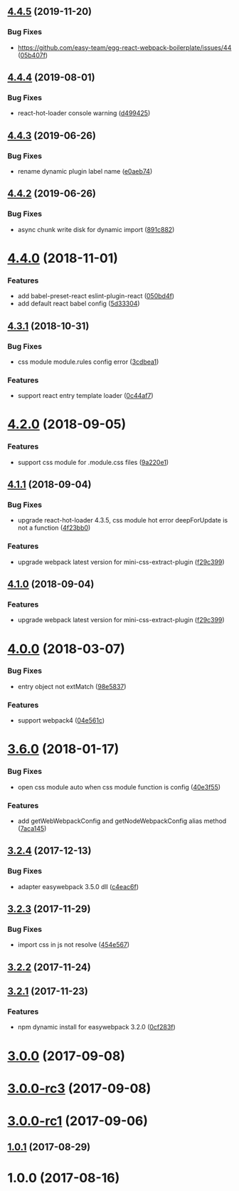 <a name="4.4.5"></a>
## [4.4.5](https://github.com/easy-team/easywebpack-react/compare/4.4.4...4.4.5) (2019-11-20)


### Bug Fixes

* https://github.com/easy-team/egg-react-webpack-boilerplate/issues/44 ([05b407f](https://github.com/easy-team/easywebpack-react/commit/05b407f))



<a name="4.4.4"></a>
## [4.4.4](https://github.com/easy-team/easywebpack-react/compare/4.4.3...4.4.4) (2019-08-01)


### Bug Fixes

* react-hot-loader console warning ([d499425](https://github.com/easy-team/easywebpack-react/commit/d499425))



<a name="4.4.3"></a>
## [4.4.3](https://github.com/easy-team/easywebpack-react/compare/4.4.2...4.4.3) (2019-06-26)


### Bug Fixes

* rename dynamic plugin label name ([e0aeb74](https://github.com/easy-team/easywebpack-react/commit/e0aeb74))



<a name="4.4.2"></a>
## [4.4.2](https://github.com/easy-team/easywebpack-react/compare/4.4.1...4.4.2) (2019-06-26)


### Bug Fixes

* async chunk write disk for dynamic import ([891c882](https://github.com/easy-team/easywebpack-react/commit/891c882))



<a name="4.4.0"></a>
# [4.4.0](https://github.com/easy-team/easywebpack-react/compare/4.3.1...4.4.0) (2018-11-01)


### Features

* add babel-preset-react eslint-plugin-react ([050bd4f](https://github.com/easy-team/easywebpack-react/commit/050bd4f))
* add default react babel config ([5d33304](https://github.com/easy-team/easywebpack-react/commit/5d33304))


<a name="4.3.1"></a>
## [4.3.1](https://github.com/easy-team/easywebpack-react/compare/4.2.0...4.3.1) (2018-10-31)


### Bug Fixes

* css module module.rules config error ([3cdbea1](https://github.com/easy-team/easywebpack-react/commit/3cdbea1))


### Features

* support react entry template loader ([0c44af7](https://github.com/easy-team/easywebpack-react/commit/0c44af7))



<a name="4.2.0"></a>
# [4.2.0](https://github.com/hubcarl/easywebpack-react/compare/4.1.1...4.2.0) (2018-09-05)


### Features

* support css module for .module.css files ([9a220e1](https://github.com/hubcarl/easywebpack-react/commit/9a220e1))



<a name="4.1.1"></a>
## [4.1.1](https://github.com/hubcarl/easywebpack-react/compare/4.0.0...4.1.1) (2018-09-04)


### Bug Fixes

* upgrade react-hot-loader 4.3.5, css module hot error deepForUpdate is not a function ([4f23bb0](https://github.com/hubcarl/easywebpack-react/commit/4f23bb0))


### Features

* upgrade webpack latest version for mini-css-extract-plugin ([f29c399](https://github.com/hubcarl/easywebpack-react/commit/f29c399))



<a name="4.1.0"></a>
## [4.1.0](https://github.com/hubcarl/easywebpack-react/compare/4.0.0...4.1.0) (2018-09-04)


### Features

* upgrade webpack latest version for mini-css-extract-plugin ([f29c399](https://github.com/hubcarl/easywebpack-react/commit/f29c399))



<a name="4.0.0"></a>
# [4.0.0](https://github.com/hubcarl/easywebpack-react/compare/3.6.0...4.0.0) (2018-03-07)


### Bug Fixes

* entry object not extMatch ([98e5837](https://github.com/hubcarl/easywebpack-react/commit/98e5837))


### Features

* support webpack4 ([04e561c](https://github.com/hubcarl/easywebpack-react/commit/04e561c))



<a name="3.6.0"></a>
# [3.6.0](https://github.com/hubcarl/easywebpack-react/compare/3.2.4...3.6.0) (2018-01-17)


### Bug Fixes

* open css module auto when css module function is config ([40e3f55](https://github.com/hubcarl/easywebpack-react/commit/40e3f55))


### Features

* add getWebWebpackConfig and getNodeWebpackConfig alias method ([7aca145](https://github.com/hubcarl/easywebpack-react/commit/7aca145))



<a name="3.2.4"></a>
## [3.2.4](https://github.com/hubcarl/easywebpack-react/compare/3.2.3...3.2.4) (2017-12-13)


### Bug Fixes

* adapter easywebpack 3.5.0 dll ([c4eac6f](https://github.com/hubcarl/easywebpack-react/commit/c4eac6f))



<a name="3.2.3"></a>
## [3.2.3](https://github.com/hubcarl/easywebpack-react/compare/3.2.2...3.2.3) (2017-11-29)


### Bug Fixes

* import css in js not resolve ([454e567](https://github.com/hubcarl/easywebpack-react/commit/454e567))



<a name="3.2.2"></a>
## [3.2.2](https://github.com/hubcarl/easywebpack-react/compare/3.2.1...3.2.2) (2017-11-24)



<a name="3.2.1"></a>
## [3.2.1](https://github.com/hubcarl/easywebpack-react/compare/3.2.0...3.2.1) (2017-11-23)


### Features

* npm dynamic install for easywebpack 3.2.0 ([0cf283f](https://github.com/hubcarl/easywebpack-react/commit/0cf283f))



<a name="3.0.0"></a>
# [3.0.0](https://github.com/hubcarl/easywebpack-react/compare/3.0.0-rc3...3.0.0) (2017-09-08)



<a name="3.0.0-rc3"></a>
# [3.0.0-rc3](https://github.com/hubcarl/easywebpack-react/compare/3.0.0-rc1...3.0.0-rc3) (2017-09-08)



<a name="3.0.0-rc1"></a>
# [3.0.0-rc1](https://github.com/hubcarl/easywebpack-react/compare/1.0.1...3.0.0-rc1) (2017-09-06)



<a name="1.0.1"></a>
## [1.0.1](https://github.com/hubcarl/easywebpack-react/compare/1.0.0...1.0.1) (2017-08-29)



<a name="1.0.0"></a>
# 1.0.0 (2017-08-16)



